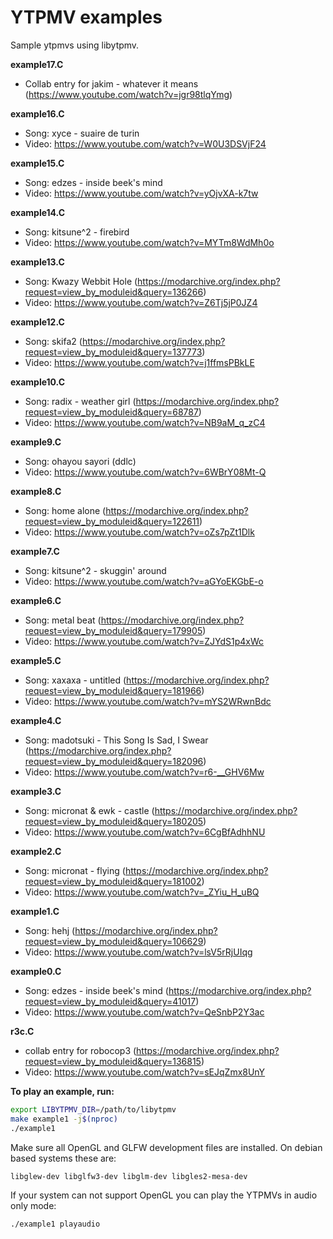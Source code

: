 # YTPMV examples
Sample ytpmvs using libytpmv.

**example17.C**
- Collab entry for jakim - whatever it means (https://www.youtube.com/watch?v=jgr98tlqYmg)

**example16.C**
- Song: xyce - suaire de turin
- Video: https://www.youtube.com/watch?v=W0U3DSVjF24

**example15.C**
- Song: edzes - inside beek's mind
- Video: https://www.youtube.com/watch?v=yOjvXA-k7tw

**example14.C**
- Song: kitsune^2 - firebird
- Video: https://www.youtube.com/watch?v=MYTm8WdMh0o

**example13.C**
- Song: Kwazy Webbit Hole (https://modarchive.org/index.php?request=view_by_moduleid&query=136266)
- Video: https://www.youtube.com/watch?v=Z6Tj5jP0JZ4

**example12.C**
- Song: skifa2 (https://modarchive.org/index.php?request=view_by_moduleid&query=137773)
- Video: https://www.youtube.com/watch?v=j1ffmsPBkLE

**example10.C**
- Song: radix - weather girl (https://modarchive.org/index.php?request=view_by_moduleid&query=68787)
- Video: https://www.youtube.com/watch?v=NB9aM_q_zC4

**example9.C**
- Song: ohayou sayori (ddlc)
- Video: https://www.youtube.com/watch?v=6WBrY08Mt-Q

**example8.C**
- Song: home alone (https://modarchive.org/index.php?request=view_by_moduleid&query=122611)
- Video: https://www.youtube.com/watch?v=oZs7pZt1Dlk

**example7.C**
- Song: kitsune^2 - skuggin' around
- Video: https://www.youtube.com/watch?v=aGYoEKGbE-o

**example6.C**
- Song: metal beat (https://modarchive.org/index.php?request=view_by_moduleid&query=179905)
- Video: https://www.youtube.com/watch?v=ZJYdS1p4xWc

**example5.C**
- Song: xaxaxa - untitled (https://modarchive.org/index.php?request=view_by_moduleid&query=181966)
- Video: https://www.youtube.com/watch?v=mYS2WRwnBdc

**example4.C**
- Song: madotsuki - This Song Is Sad, I Swear (https://modarchive.org/index.php?request=view_by_moduleid&query=182096)
- Video: https://www.youtube.com/watch?v=r6-__GHV6Mw

**example3.C**
- Song: micronat & ewk - castle (https://modarchive.org/index.php?request=view_by_moduleid&query=180205)
- Video: https://www.youtube.com/watch?v=6CgBfAdhhNU

**example2.C**
- Song: micronat - flying (https://modarchive.org/index.php?request=view_by_moduleid&query=181002)
- Video: https://www.youtube.com/watch?v=_ZYiu_H_uBQ

**example1.C**
- Song: hehj (https://modarchive.org/index.php?request=view_by_moduleid&query=106629)
- Video: https://www.youtube.com/watch?v=lsV5rRjUIqg

**example0.C**
- Song: edzes - inside beek's mind (https://modarchive.org/index.php?request=view_by_moduleid&query=41017)
- Video: https://www.youtube.com/watch?v=QeSnbP2Y3ac

**r3c.C**
- collab entry for robocop3 (https://modarchive.org/index.php?request=view_by_moduleid&query=136815)
- Video: https://www.youtube.com/watch?v=sEJqZmx8UnY


**To play an example, run:**

```bash
export LIBYTPMV_DIR=/path/to/libytpmv
make example1 -j$(nproc)
./example1
```

Make sure all OpenGL and GLFW development files are installed. On debian based systems these are:

```
libglew-dev libglfw3-dev libglm-dev libgles2-mesa-dev
```

If your system can not support OpenGL you can play the YTPMVs in audio only mode:

```bash
./example1 playaudio
```

